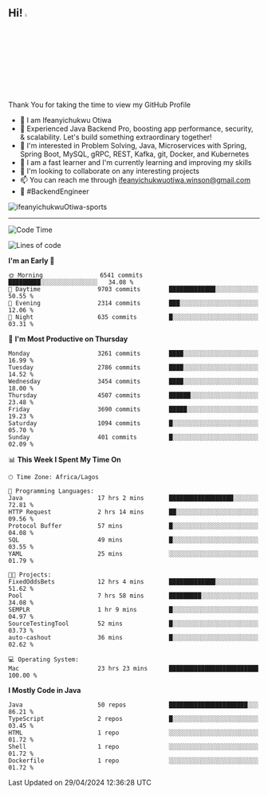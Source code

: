<!-- BLOG-POST-LIST:START --><!-- BLOG-POST-LIST:END -->

## Hi! <img src="https://media.giphy.com/media/hvRJCLFzcasrR4ia7z/giphy.gif" width="4%"> 

Thank You for taking the time to view my GitHub Profile

- 👋 I am Ifeanyichukwu Otiwa
- 🚀 Experienced Java Backend Pro, boosting app performance, security, & scalability. Let's build something extraordinary together!
- 👀 I'm interested in Problem Solving, Java, Microservices with Spring, Spring Boot, MySQL, gRPC, REST, Kafka, git, Docker, and Kubernetes
- 🌱 I am a fast learner and I'm currently learning and improving my skills
- 💞️ I'm looking to collaborate on any interesting projects
- 📫 You can reach me through ifeanyichukwuotiwa.winson@gmail.com
- 🚀 #BackendEngineer

<p align="left" marginTop="10px"> <img src="https://komarev.com/ghpvc/?username=ifeanyichukwuOtiwa-sports&label=Profile%20views&color=0e75b6&style=for-the-badge" alt="ifeanyichukwuOtiwa-sports" /> </p>

***

<!--START_SECTION:waka-->
![Code Time](http://img.shields.io/badge/Code%20Time-2%2C459%20hrs%2042%20mins-blue)

![Lines of code](https://img.shields.io/badge/From%20Hello%20World%20I%27ve%20Written-5.0%20million%20lines%20of%20code-blue)

**I'm an Early 🐤** 

```text
🌞 Morning                6541 commits        █████████░░░░░░░░░░░░░░░░   34.08 % 
🌆 Daytime                9703 commits        █████████████░░░░░░░░░░░░   50.55 % 
🌃 Evening                2314 commits        ███░░░░░░░░░░░░░░░░░░░░░░   12.06 % 
🌙 Night                  635 commits         █░░░░░░░░░░░░░░░░░░░░░░░░   03.31 % 
```
📅 **I'm Most Productive on Thursday** 

```text
Monday                   3261 commits        ████░░░░░░░░░░░░░░░░░░░░░   16.99 % 
Tuesday                  2786 commits        ████░░░░░░░░░░░░░░░░░░░░░   14.52 % 
Wednesday                3454 commits        ████░░░░░░░░░░░░░░░░░░░░░   18.00 % 
Thursday                 4507 commits        ██████░░░░░░░░░░░░░░░░░░░   23.48 % 
Friday                   3690 commits        █████░░░░░░░░░░░░░░░░░░░░   19.23 % 
Saturday                 1094 commits        █░░░░░░░░░░░░░░░░░░░░░░░░   05.70 % 
Sunday                   401 commits         █░░░░░░░░░░░░░░░░░░░░░░░░   02.09 % 
```


📊 **This Week I Spent My Time On** 

```text
🕑︎ Time Zone: Africa/Lagos

💬 Programming Languages: 
Java                     17 hrs 2 mins       ██████████████████░░░░░░░   72.81 % 
HTTP Request             2 hrs 14 mins       ██░░░░░░░░░░░░░░░░░░░░░░░   09.56 % 
Protocol Buffer          57 mins             █░░░░░░░░░░░░░░░░░░░░░░░░   04.08 % 
SQL                      49 mins             █░░░░░░░░░░░░░░░░░░░░░░░░   03.55 % 
YAML                     25 mins             ░░░░░░░░░░░░░░░░░░░░░░░░░   01.79 % 

🐱‍💻 Projects: 
FixedOddsBets            12 hrs 4 mins       █████████████░░░░░░░░░░░░   51.62 % 
Pool                     7 hrs 58 mins       █████████░░░░░░░░░░░░░░░░   34.08 % 
SEMPLR                   1 hr 9 mins         █░░░░░░░░░░░░░░░░░░░░░░░░   04.97 % 
SourceTestingTool        52 mins             █░░░░░░░░░░░░░░░░░░░░░░░░   03.73 % 
auto-cashout             36 mins             █░░░░░░░░░░░░░░░░░░░░░░░░   02.62 % 

💻 Operating System: 
Mac                      23 hrs 23 mins      █████████████████████████   100.00 % 
```

**I Mostly Code in Java** 

```text
Java                     50 repos            ██████████████████████░░░   86.21 % 
TypeScript               2 repos             █░░░░░░░░░░░░░░░░░░░░░░░░   03.45 % 
HTML                     1 repo              ░░░░░░░░░░░░░░░░░░░░░░░░░   01.72 % 
Shell                    1 repo              ░░░░░░░░░░░░░░░░░░░░░░░░░   01.72 % 
Dockerfile               1 repo              ░░░░░░░░░░░░░░░░░░░░░░░░░   01.72 % 
```




 Last Updated on 29/04/2024 12:36:28 UTC
<!--END_SECTION:waka-->

<!--
<p align="center">
![trophy](https://github-profile-trophy.vercel.app/?username=ifeanyichukwuOtiwa-sports&theme=onedark) (https://github.com/ryo-ma/github-profile-trophy)
</p>
-->

<!---
ifeanyi-otiwa/ifeanyi-otiwa is a ✨ special ✨ repository because its `README.md` (this file) appears on your GitHub profile.
You can click the Preview link to take a look at your changes.
--->
